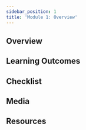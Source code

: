```yaml
---
sidebar_position: 1
title: 'Module 1: Overview'
---
```

## Overview 

## Learning Outcomes

## Checklist 

## Media

## Resources